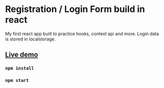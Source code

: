 # Registration / Login Form build in react

My first react app built to practice hooks, context api and more.
Login data is stored in localstorage.

## [Live demo](https://stachujone5.github.io/register)

### `npm install`

### `npm start`
